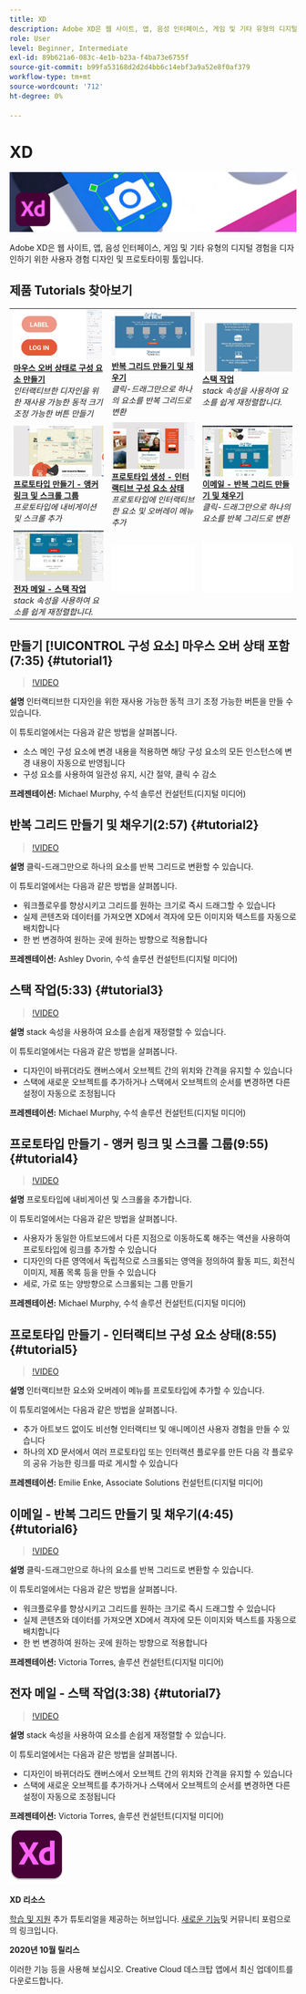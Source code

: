 ```yaml
---
title: XD
description: Adobe XD은 웹 사이트, 앱, 음성 인터페이스, 게임 및 기타 유형의 디지털 경험을 디자인하기 위한 사용자 경험 디자인 및 프로토타이핑 툴입니다
role: User
level: Beginner, Intermediate
exl-id: 89b621a6-083c-4e1b-b23a-f4ba73e6755f
source-git-commit: b99fa53168d2d2d4bb6c14ebf3a9a52e8f0af379
workflow-type: tm+mt
source-wordcount: '712'
ht-degree: 0%

---
```


# XD

![튜토리얼 메인 이미지](../assets/XD.jpg)

Adobe XD은 웹 사이트, 앱, 음성 인터페이스, 게임 및 기타 유형의 디지털 경험을 디자인하기 위한 사용자 경험 디자인 및 프로토타이핑 툴입니다.

## 제품 Tutorials 찾아보기

<table style="table-layout:fixed">
<tr>
 <td>
   <a href="xd.md#tutorial1">
      <img alt="마우스 오버 상태로 구성 요소 만들기" src="../assets/Xd_hoverstates_components_thumbnail.jpg" />
   </a>
    <div>
   <a href="xd.md#tutorial1"><strong>마우스 오버 상태로 구성 요소 만들기</strong></a>
    </div>
    <em>인터랙티브한 디자인을 위한 재사용 가능한 동적 크기 조정 가능한 버튼 만들기</em>
    <br>
  </td>
  <td>
    <a href="xd.md#tutorial2">
        <img alt="반복 그리드 만들기 및 채우기" src="../assets/XD_repeatgrid_thumbnail.jpg" />
    </a>
    <div>
    <a href="xd.md#tutorial2"><strong>반복 그리드 만들기 및 채우기</strong></a>
    </div>
    <em>클릭-드래그만으로 하나의 요소를 반복 그리드로 변환</em>
    <br>
  </td>
  <td>
   <a href="xd.md#tutorial3">
      <img alt="스택 작업" src="../assets/xd_Stacks_thumbnail.jpg" />
   </a>
    <div>
    <a href="xd.md#tutorial3"><strong>스택 작업</strong></a>
    </div>
    <em>stack 속성을 사용하여 요소를 쉽게 재정렬합니다.</em>
    <br>
  </td>
</tr>
<tr>
 <td>
    <a href="xd.md#tutorial4">
        <img alt="프로토타입 만들기 - 앵커 링크 및 스크롤 그룹" src="../assets/XD_Scrolls_Thumbnail_Murphy.jpg" />
    </a>
    <div>
    <a href="xd.md#tutorial4"><strong>프로토타입 만들기 - 앵커 링크 및 스크롤 그룹</strong></a>
    </div>
    <em>프로토타입에 내비게이션 및 스크롤 추가</em>
    <br>
  </td>
  <td>
    <a href="xd.md#tutorial5">
        <img alt="프로토타입 생성 - 인터랙티브 구성 요소 상태" src="../assets/XD_interactiveprototypes_enke.jpg" />
    </a>
    <div>
    <a href="xd.md#tutorial5"><strong>프로토타입 생성 - 인터랙티브 구성 요소 상태</strong></a>
    </div>
    <em>프로토타입에 인터랙티브한 요소 및 오버레이 메뉴 추가</em>
    <br>
  </td>
  <td>
   <a href="xd.md#tutorial6">
      <img alt="이메일 - 반복 그리드 만들기 및 채우기" src="../assets/xd_repeat_torres.jpg" />
   </a>
    <div>
   <a href="xd.md#tutorial7"><strong>이메일 - 반복 그리드 만들기 및 채우기</strong></a>
    </div>
    <em>클릭-드래그만으로 하나의 요소를 반복 그리드로 변환</em>
    <br>
  </td>
</tr>
<tr>
 <td>
    <a href="xd.md#tutorial7">
        <img alt="전자 메일 - 스택 작업" src="../assets/xd_stacks_torres.jpg" />
    </a>
    <div>
    <a href="xd.md#tutorial7"><strong>전자 메일 - 스택 작업</strong></a>
    </div>
    <em>stack 속성을 사용하여 요소를 쉽게 재정렬합니다.</em>
    <br>
  </td>
  <td>
    <img alt="스페이서" src="../assets/Whitespacer.png" />
    <div>
    <br>
  </td>
  <td>
    <img alt="스페이서" src="../assets/Whitespacer.png" />
    <div>
    <br>
  </td>
</tr>
</table>

## 만들기 [!UICONTROL 구성 요소] 마우스 오버 상태 포함(7:35) {#tutorial1}

>[!VIDEO](https://video.tv.adobe.com/v/326874?hidetitle=true)

**설명**
인터랙티브한 디자인을 위한 재사용 가능한 동적 크기 조정 가능한 버튼을 만들 수 있습니다.

이 튜토리얼에서는 다음과 같은 방법을 살펴봅니다.
* 소스 메인 구성 요소에 변경 내용을 적용하면 해당 구성 요소의 모든 인스턴스에 변경 내용이 자동으로 반영됩니다
* 구성 요소를 사용하여 일관성 유지, 시간 절약, 클릭 수 감소

**프레젠테이션:**
Michael Murphy, 수석 솔루션 컨설턴트(디지털 미디어)

## 반복 그리드 만들기 및 채우기(2:57) {#tutorial2}

>[!VIDEO](https://video.tv.adobe.com/v/326955?hidetitle=true)

**설명**
클릭-드래그만으로 하나의 요소를 반복 그리드로 변환할 수 있습니다.

이 튜토리얼에서는 다음과 같은 방법을 살펴봅니다.
* 워크플로우를 향상시키고 그리드를 원하는 크기로 즉시 드래그할 수 있습니다
* 실제 콘텐츠와 데이터를 가져오면 XD에서 격자에 모든 이미지와 텍스트를 자동으로 배치합니다
* 한 번 변경하여 원하는 곳에 원하는 방향으로 적용합니다

**프레젠테이션:**
Ashley Dvorin, 수석 솔루션 컨설턴트(디지털 미디어)

## 스택 작업(5:33) {#tutorial3}

>[!VIDEO](https://video.tv.adobe.com/v/326956?hidetitle=true)

**설명**
stack 속성을 사용하여 요소를 손쉽게 재정렬할 수 있습니다.

이 튜토리얼에서는 다음과 같은 방법을 살펴봅니다.
* 디자인이 바뀌더라도 캔버스에서 오브젝트 간의 위치와 간격을 유지할 수 있습니다
* 스택에 새로운 오브젝트를 추가하거나 스택에서 오브젝트의 순서를 변경하면 다른 설정이 자동으로 조정됩니다

**프레젠테이션:**
Michael Murphy, 수석 솔루션 컨설턴트(디지털 미디어)

## 프로토타입 만들기 - 앵커 링크 및 스크롤 그룹(9:55) {#tutorial4}

>[!VIDEO](https://video.tv.adobe.com/v/326957?hidetitle=true)

**설명**
프로토타입에 내비게이션 및 스크롤을 추가합니다.

이 튜토리얼에서는 다음과 같은 방법을 살펴봅니다.
* 사용자가 동일한 아트보드에서 다른 지점으로 이동하도록 해주는 액션을 사용하여 프로토타입에 링크를 추가할 수 있습니다
* 디자인의 다른 영역에서 독립적으로 스크롤되는 영역을 정의하여 활동 피드, 회전식 이미지, 제품 목록 등을 만들 수 있습니다
* 세로, 가로 또는 양방향으로 스크롤되는 그룹 만들기

**프레젠테이션:**
Michael Murphy, 수석 솔루션 컨설턴트(디지털 미디어)

## 프로토타입 만들기 - 인터랙티브 구성 요소 상태(8:55) {#tutorial5}

>[!VIDEO](https://video.tv.adobe.com/v/326958?hidetitle=true)

**설명**
인터랙티브한 요소와 오버레이 메뉴를 프로토타입에 추가할 수 있습니다.

이 튜토리얼에서는 다음과 같은 방법을 살펴봅니다.
* 추가 아트보드 없이도 비선형 인터랙티브 및 애니메이션 사용자 경험을 만들 수 있습니다
* 하나의 XD 문서에서 여러 프로토타입 또는 인터랙션 플로우를 만든 다음 각 플로우의 공유 가능한 링크를 따로 게시할 수 있습니다

**프레젠테이션:**
Emilie Enke, Associate Solutions 컨설턴트(디지털 미디어)

## 이메일 - 반복 그리드 만들기 및 채우기(4:45) {#tutorial6}

>[!VIDEO](https://video.tv.adobe.com/v/326775?hidetitle=true)

**설명**
클릭-드래그만으로 하나의 요소를 반복 그리드로 변환할 수 있습니다.

이 튜토리얼에서는 다음과 같은 방법을 살펴봅니다.
* 워크플로우를 향상시키고 그리드를 원하는 크기로 즉시 드래그할 수 있습니다
* 실제 콘텐츠와 데이터를 가져오면 XD에서 격자에 모든 이미지와 텍스트를 자동으로 배치합니다
* 한 번 변경하여 원하는 곳에 원하는 방향으로 적용합니다

**프레젠테이션:**
Victoria Torres, 솔루션 컨설턴트(디지털 미디어)

## 전자 메일 - 스택 작업(3:38) {#tutorial7}

>[!VIDEO](https://video.tv.adobe.com/v/326759?hidetitle=true)

**설명**
stack 속성을 사용하여 요소를 손쉽게 재정렬할 수 있습니다.

이 튜토리얼에서는 다음과 같은 방법을 살펴봅니다.
* 디자인이 바뀌더라도 캔버스에서 오브젝트 간의 위치와 간격을 유지할 수 있습니다
* 스택에 새로운 오브젝트를 추가하거나 스택에서 오브젝트의 순서를 변경하면 다른 설정이 자동으로 조정됩니다

**프레젠테이션:**
Victoria Torres, 솔루션 컨설턴트(디지털 미디어)

![XD 로고](../assets/xd_appicon_96.png)

**XD 리소스**

[학습 및 지원](https://helpx.adobe.com/support/xd.html) 추가 튜토리얼을 제공하는 허브입니다. [새로운 기능](https://helpx.adobe.com/xd/user-guide.html/xd/help/whats-new.ug.html)및 커뮤니티 포럼으로의 링크입니다.

**2020년 10월 릴리스**

이러한 기능 등을 사용해 보십시오. Creative Cloud 데스크탑 앱에서 최신 업데이트를 다운로드합니다.
